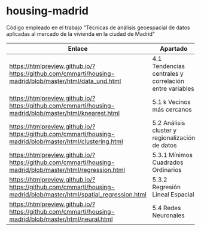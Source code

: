 # housing-madrid

Código empleado en el trabajo "Técnicas de análisis geoespacial de datos aplicadas al mercado de la vivienda en la ciudad de Madrid"

Enlace | Apartado
---|---------
https://htmlpreview.github.io/?https://github.com/cmmarti/housing-madrid/blob/master/html/data_und.html | 4.1 Tendencias centrales y correlación entre variables
https://htmlpreview.github.io/?https://github.com/cmmarti/housing-madrid/blob/master/html/knearest.html | 5.1 k Vecinos más cercanos
https://htmlpreview.github.io/?https://github.com/cmmarti/housing-madrid/blob/master/html/clustering.html| 5.2 Análisis cluster y regionalización de datos
https://htmlpreview.github.io/?https://github.com/cmmarti/housing-madrid/blob/master/html/regression.html | 5.3.1 Mínimos Cuadrados Ordinarios
https://htmlpreview.github.io/?https://github.com/cmmarti/housing-madrid/blob/master/html/spatial_regression.html | 5.3.2 Regresión Lineal Espacial
https://htmlpreview.github.io/?https://github.com/cmmarti/housing-madrid/blob/master/html/neural.html| 5.4 Redes Neuronales
